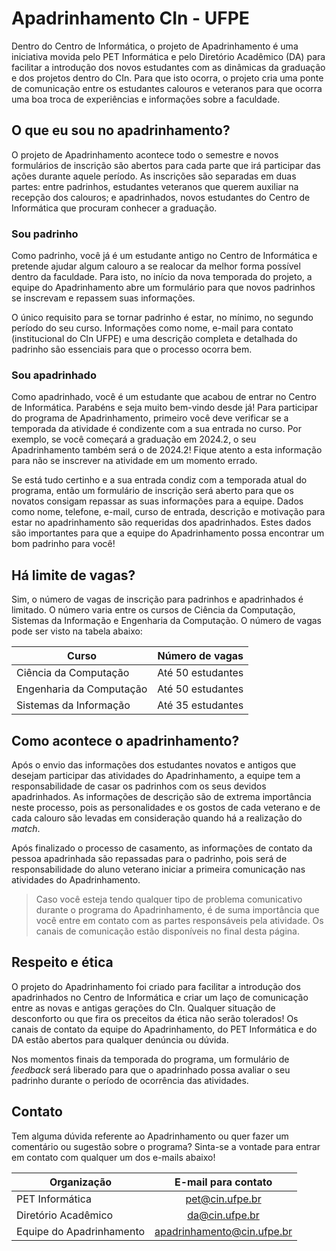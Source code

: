 # Apadrinhamento CIn - UFPE
Dentro do Centro de Informática, o projeto de Apadrinhamento é uma iniciativa movida pelo PET Informática e pelo Diretório Acadêmico (DA) para facilitar a introdução dos novos estudantes com as dinâmicas da graduação e dos projetos dentro do CIn. Para que isto ocorra, o projeto cria uma ponte de comunicação entre os estudantes calouros e veteranos para que ocorra uma boa troca de experiências e informações sobre a faculdade.

## O que eu sou no apadrinhamento?
O projeto de Apadrinhamento acontece todo o semestre e novos formulários de inscrição são abertos para cada parte que irá participar das ações durante aquele período. As inscrições são separadas em duas partes: entre padrinhos, estudantes veteranos que querem auxiliar na recepção dos calouros; e apadrinhados, novos estudantes do Centro de Informática que procuram conhecer a graduação.

### Sou padrinho
Como padrinho, você já é um estudante antigo no Centro de Informática e pretende ajudar algum calouro a se realocar da melhor forma possível dentro da faculdade. Para isto, no início da nova temporada do projeto, a equipe do Apadrinhamento abre um formulário para que novos padrinhos se inscrevam e repassem suas informações.

O único requisito para se tornar padrinho é estar, no mínimo, no segundo período do seu curso. Informações como nome, e-mail para contato (institucional do CIn UFPE) e uma descrição completa e detalhada do padrinho são essenciais para que o processo ocorra bem.

### Sou apadrinhado
Como apadrinhado, você é um estudante que acabou de entrar no Centro de Informática. Parabéns e seja muito bem-vindo desde já! Para participar do programa de Apadrinhamento, primeiro você deve verificar se a temporada da atividade é condizente com a sua entrada no curso. Por exemplo, se você começará a graduação em 2024.2, o seu Apadrinhamento também será o de 2024.2! Fique atento a esta informação para não se inscrever na atividade em um momento errado. 

Se está tudo certinho e a sua entrada condiz com a temporada atual do programa, então um formulário de inscrição será aberto para que os novatos consigam repassar as suas informações para a equipe. Dados como nome, telefone, e-mail, curso de entrada, descrição e motivação para estar no apadrinhamento são requeridas dos apadrinhados. Estes dados são importantes para que a equipe do Apadrinhamento possa encontrar um bom padrinho para você!

## Há limite de vagas?
Sim, o número de vagas de inscrição para padrinhos e apadrinhados é limitado. O número varia entre os cursos de Ciência da Computação, Sistemas da Informação e Engenharia da Computação. O número de vagas pode ser visto na tabela abaixo:

| Curso | Número de vagas
| ----- | -------------- |
| Ciência da Computação | Até 50 estudantes |
| Engenharia da Computação | Até 50 estudantes |
| Sistemas da Informação | Até 35 estudantes |

## Como acontece o apadrinhamento?
Após o envio das informações dos estudantes novatos e antigos que desejam participar das atividades do Apadrinhamento, a equipe tem a responsabilidade de casar os padrinhos com os seus devidos apadrinhados. As informações de descrição são de extrema importância neste processo, pois as personalidades e os gostos de cada veterano e de cada calouro são levadas em consideração quando há a realização do *match*. 

Após finalizado o processo de casamento, as informações de contato da pessoa apadrinhada são repassadas para o padrinho, pois será de responsabilidade do aluno veterano iniciar a primeira comunicação nas atividades do Apadrinhamento.

> Caso você esteja tendo qualquer tipo de problema comunicativo durante o programa do Apadrinhamento, é de suma importância que você entre em contato com as partes responsáveis pela atividade. Os canais de comunicação estão disponíveis no final desta página.

## Respeito e ética
O projeto do Apadrinhamento foi criado para facilitar a introdução dos apadrinhados no Centro de Informática e criar um laço de comunicação entre as novas e antigas gerações do CIn. Qualquer situação de desconforto ou que fira os preceitos da ética não serão tolerados! Os canais de contato da equipe do Apadrinhamento, do PET Informática e do DA estão abertos para qualquer denúncia ou dúvida.

Nos momentos finais da temporada do programa, um formulário de *feedback* será liberado para que o apadrinhado possa avaliar o seu padrinho durante o período de ocorrência das atividades. 


## Contato
Tem alguma dúvida referente ao Apadrinhamento ou quer fazer um comentário ou sugestão sobre o programa? Sinta-se a vontade para entrar em contato com qualquer um dos e-mails abaixo!

| Organização | E-mail para contato |
| ------------ | :---------------: |
| PET Informática | pet@cin.ufpe.br
| Diretório Acadêmico | da@cin.ufpe.br
| Equipe do Apadrinhamento| apadrinhamento@cin.ufpe.br